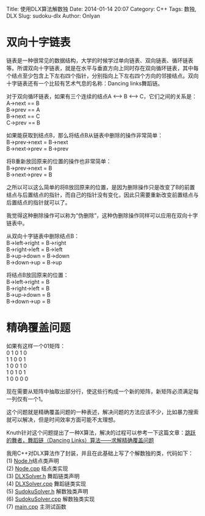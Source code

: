 ﻿Title: 使用DLX算法解数独
Date: 2014-01-14 20:07
Category: C++
Tags: 数独, DLX
Slug: sudoku-dlx
Author: Onlyan


   
双向十字链表
============
   
链表是一种很常见的数据结构，大学的时候学过单向链表、双向链表、循环链表等。所谓双向十字链表，就是在水平与垂直方向上同时存在双向循环链表，其中每个结点至少包含上下左右四个指针，分别指向上下左右四个方向的邻接结点。双向十字链表还有一个比较有艺术气息的名称：Dancing links舞蹈链。
   
对于双向循环链表，如果有三个连续的结点A <--> B <--> C，它们之间的关系是：   
A->next == B   
B->prev == A   
B->next == C   
C->prev == B   
   
如果能获取到结点B，那么将结点B从链表中删除的操作非常简单：   
B->prev->next = B->next   
B->next->prev = B->prev   
   
将B重新放回原来的位置的操作也非常简单：   
B->prev->next = B   
B->next->prev = B    
   
之所以可以这么简单的将B放回原来的位置，是因为删除操作只是改变了B的前置结点与后置结点的指针，而自己的指针没有变化，因此只需要重新改变前置结点与后置结点的指针就可以了。   
   
我觉得这种删除操作可以称为“伪删除”，这种伪删除操作同样可以应用在双向十字链表中。   
   
从双向十字链表中删除结点B：   
B->left->right = B->right   
B->right->left = B->left   
B->up->down = B->down   
B->down->up = B->up   
   
将结点B放回原来的位置：   
B->left->right = B   
B->right->left = B   
B->up->down = B   
B->down->up = B   
   
   
      
精确覆盖问题
============
   
如果有这样一个01矩阵：   
0 1 0 1 0   
1 1 0 0 1   
1 0 0 1 0   
1 0 1 0 1   
1 0 0 0 0   
   
现在需要从矩阵中抽取出部分行，使这些行构成一个新的矩阵，新矩阵必须满足每一列仅有一个1。   
   
这个问题就是精确覆盖问题的一种表述，解决问题的方法应该不少，比如暴力搜索就可以解决，但是时间效率方面可能不太理想。   
   
Knuth针对这个问题提出了一种X算法，解决的过程可以参考一下这篇文章：[跳跃的舞者，舞蹈链（Dancing Links）算法——求解精确覆盖问题](http://www.cnblogs.com/grenet/p/3145800.html)   
   
我用C++对DLX算法作了封装，并且在此基础上写了个解数独的类，代码如下：   
 (1) [Node.h](./files/sudoku_dlx/Node.h)结点类声明   
 (2) [Node.cpp](./files/sudoku_dlx/Node.cpp) 结点类实现  
 (3) [DLXSolver.h](./files/sudoku_dlx/DLXSolver.h) 舞蹈链类声明  
 (4) [DLXSolver.cpp](./files/sudoku_dlx/DLXSolver.cpp) 舞蹈链类实现  
 (5) [SudokuSolver.h](./files/sudoku_dlx/SudokuSolver.h) 解数独类声明  
 (6) [SudokuSolver.cpp](./files/sudoku_dlx/SudokuSolver.cpp) 解数独类实现  
 (7) [main.cpp](./files/sudoku_dlx/main.cpp) 主测试函数  


